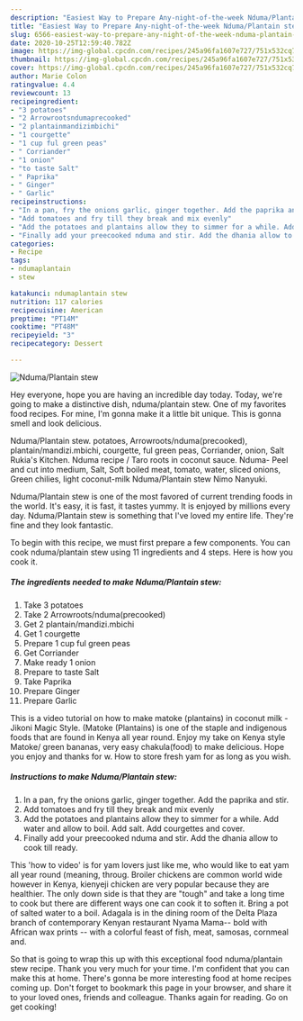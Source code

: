```yaml
---
description: "Easiest Way to Prepare Any-night-of-the-week Nduma/Plantain stew"
title: "Easiest Way to Prepare Any-night-of-the-week Nduma/Plantain stew"
slug: 6566-easiest-way-to-prepare-any-night-of-the-week-nduma-plantain-stew
date: 2020-10-25T12:59:40.782Z
image: https://img-global.cpcdn.com/recipes/245a96fa1607e727/751x532cq70/ndumaplantain-stew-recipe-main-photo.jpg
thumbnail: https://img-global.cpcdn.com/recipes/245a96fa1607e727/751x532cq70/ndumaplantain-stew-recipe-main-photo.jpg
cover: https://img-global.cpcdn.com/recipes/245a96fa1607e727/751x532cq70/ndumaplantain-stew-recipe-main-photo.jpg
author: Marie Colon
ratingvalue: 4.4
reviewcount: 13
recipeingredient:
- "3 potatoes"
- "2 Arrowrootsndumaprecooked"
- "2 plantainmandizimbichi"
- "1 courgette"
- "1 cup ful green peas"
- " Corriander"
- "1 onion"
- "to taste Salt"
- " Paprika"
- " Ginger"
- " Garlic"
recipeinstructions:
- "In a pan, fry the onions garlic, ginger together. Add the paprika and stir."
- "Add tomatoes and fry till they break and mix evenly"
- "Add the potatoes and plantains allow they to simmer for a while. Add water and allow to boil. Add salt. Add courgettes and cover."
- "Finally add your preecooked nduma and stir. Add the dhania allow to cook till ready."
categories:
- Recipe
tags:
- ndumaplantain
- stew

katakunci: ndumaplantain stew 
nutrition: 117 calories
recipecuisine: American
preptime: "PT14M"
cooktime: "PT48M"
recipeyield: "3"
recipecategory: Dessert

---
```



![Nduma/Plantain stew](https://img-global.cpcdn.com/recipes/245a96fa1607e727/751x532cq70/ndumaplantain-stew-recipe-main-photo.jpg)

Hey everyone, hope you are having an incredible day today. Today, we're going to make a distinctive dish, nduma/plantain stew. One of my favorites food recipes. For mine, I'm gonna make it a little bit unique. This is gonna smell and look delicious.

Nduma/Plantain stew. potatoes, Arrowroots/nduma(precooked), plantain/mandizi.mbichi, courgette, ful green peas, Corriander, onion, Salt Rukia&#39;s Kitchen. Nduma recipe / Taro roots in coconut sauce. Nduma- Peel and cut into medium, Salt, Soft boiled meat, tomato, water, sliced onions, Green chilies, light coconut-milk Nduma/Plantain stew Nimo Nanyuki.

Nduma/Plantain stew is one of the most favored of current trending foods in the world. It's easy, it is fast, it tastes yummy. It is enjoyed by millions every day. Nduma/Plantain stew is something that I've loved my entire life. They're fine and they look fantastic.


To begin with this recipe, we must first prepare a few components. You can cook nduma/plantain stew using 11 ingredients and 4 steps. Here is how you cook it.

<!--inarticleads1-->

##### The ingredients needed to make Nduma/Plantain stew:

1. Take 3 potatoes
1. Take 2 Arrowroots/nduma(precooked)
1. Get 2 plantain/mandizi.mbichi
1. Get 1 courgette
1. Prepare 1 cup ful green peas
1. Get  Corriander
1. Make ready 1 onion
1. Prepare to taste Salt
1. Take  Paprika
1. Prepare  Ginger
1. Prepare  Garlic


This is a video tutorial on how to make matoke (plantains) in coconut milk - Jikoni Magic Style. (Matoke (Plantains) is one of the staple and indigenous foods that are found in Kenya all year round. Enjoy my take on Kenya style Matoke/ green bananas, very easy chakula(food) to make delicious. Hope you enjoy and thanks for w. How to store fresh yam for as long as you wish. 

<!--inarticleads2-->

##### Instructions to make Nduma/Plantain stew:

1. In a pan, fry the onions garlic, ginger together. Add the paprika and stir.
1. Add tomatoes and fry till they break and mix evenly
1. Add the potatoes and plantains allow they to simmer for a while. Add water and allow to boil. Add salt. Add courgettes and cover.
1. Finally add your preecooked nduma and stir. Add the dhania allow to cook till ready.


This &#39;how to video&#39; is for yam lovers just like me, who would like to eat yam all year round (meaning, throug. Broiler chickens are common world wide however in Kenya, kienyeji chicken are very popular because they are healthier. The only down side is that they are &#34;tough&#34; and take a long time to cook but there are different ways one can cook it to soften it. Bring a pot of salted water to a boil. Adagala is in the dining room of the Delta Plaza branch of contemporary Kenyan restaurant Nyama Mama-- bold with African wax prints -- with a colorful feast of fish, meat, samosas, cornmeal and. 

So that is going to wrap this up with this exceptional food nduma/plantain stew recipe. Thank you very much for your time. I'm confident that you can make this at home. There's gonna be more interesting food at home recipes coming up. Don't forget to bookmark this page in your browser, and share it to your loved ones, friends and colleague. Thanks again for reading. Go on get cooking!
